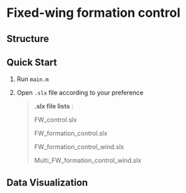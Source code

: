 # Fixed-wing formation control

## Structure

## Quick Start
1. Run `main.m`
2. Open `.slx` file according to your preference

    >  **.slx file lists** :
    > 
    > FW_control.slx 
    >  
    > FW_formation_control.slx 
    >
    > FW_formation_control_wind.slx 
    >
    > Multi_FW_formation_control_wind.slx 
    >

## Data Visualization
